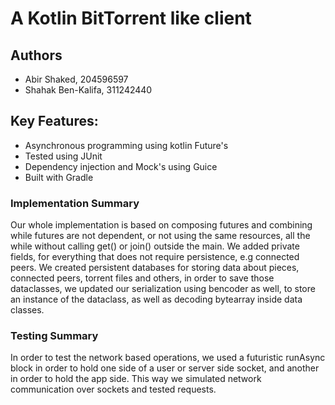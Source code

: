 # A Kotlin BitTorrent like client

## Authors
* Abir Shaked, 204596597
* Shahak Ben-Kalifa, 311242440

## Key Features:
* Asynchronous programming using kotlin Future's
* Tested using JUnit
* Dependency injection and Mock's using Guice
* Built with Gradle


### Implementation Summary
Our whole implementation is based on composing futures and combining while futures are not dependent, or not using the
same resources, all the while without calling get() or join() outside the main. We added private fields, for everything
that does not require persistence, e.g connected peers. We created persistent databases for storing data about pieces, 
connected peers, torrent files and others, in order to save those dataclasses, we updated our serialization using 
bencoder as well, to store an instance of the dataclass, as well as decoding bytearray inside data classes. 

### Testing Summary
In order to test the network based operations, we used a futuristic runAsync block in order to hold one side of a user
or server side socket, and another in order to hold the app side. This way we simulated network communication over
sockets and tested requests.
